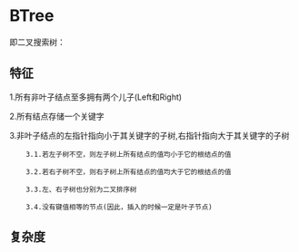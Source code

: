 # BTree

 即二叉搜索树：

## 特征

   1.所有非叶子结点至多拥有两个儿子(Left和Right)
   
   2.所有结点存储一个关键字
   
   3.非叶子结点的左指针指向小于其关键字的子树,右指针指向大于其关键字的子树
   
        3.1.若左子树不空，则左子树上所有结点的值均小于它的根结点的值
        
        3.2.若右子树不空，则右子树上所有结点的值均大于它的根结点的值
        
        3.3.左、右子树也分别为二叉排序树
        
        3.4.没有键值相等的节点(因此，插入的时候一定是叶子节点)


## 复杂度
    